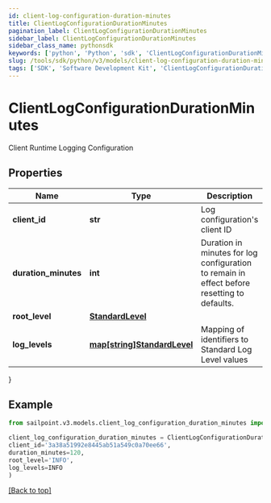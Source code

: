 ```yaml
---
id: client-log-configuration-duration-minutes
title: ClientLogConfigurationDurationMinutes
pagination_label: ClientLogConfigurationDurationMinutes
sidebar_label: ClientLogConfigurationDurationMinutes
sidebar_class_name: pythonsdk
keywords: ['python', 'Python', 'sdk', 'ClientLogConfigurationDurationMinutes', 'ClientLogConfigurationDurationMinutes'] 
slug: /tools/sdk/python/v3/models/client-log-configuration-duration-minutes
tags: ['SDK', 'Software Development Kit', 'ClientLogConfigurationDurationMinutes', 'ClientLogConfigurationDurationMinutes']
---
```


# ClientLogConfigurationDurationMinutes

Client Runtime Logging Configuration

## Properties

Name | Type | Description | Notes
------------ | ------------- | ------------- | -------------
**client_id** | **str** | Log configuration's client ID | [optional] 
**duration_minutes** | **int** | Duration in minutes for log configuration to remain in effect before resetting to defaults. | [optional] [default to 240]
**root_level** | [**StandardLevel**](standard-level) |  | [required]
**log_levels** | [**map[string]StandardLevel**](standard-level) | Mapping of identifiers to Standard Log Level values | [optional] 
}

## Example

```python
from sailpoint.v3.models.client_log_configuration_duration_minutes import ClientLogConfigurationDurationMinutes

client_log_configuration_duration_minutes = ClientLogConfigurationDurationMinutes(
client_id='3a38a51992e8445ab51a549c0a70ee66',
duration_minutes=120,
root_level='INFO',
log_levels=INFO
)

```
[[Back to top]](#) 

